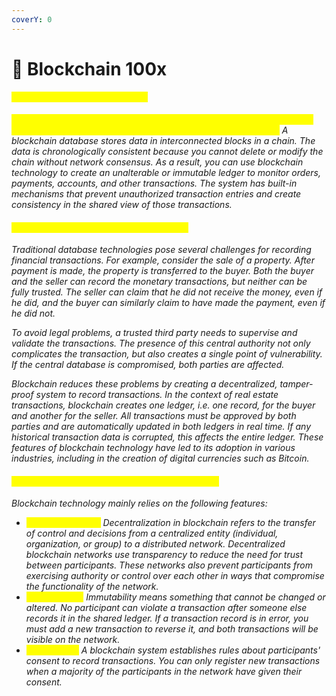 ```yaml
---
coverY: 0
---
```


# 🔰 Blockchain 100x

#### <mark style="color:yellow;">What is blockchain technology?</mark>&#x20;

_<mark style="color:yellow;">Blockchain technology is an advanced database engine that enables the transparent sharing of information across a company's network.</mark> A blockchain database stores data in interconnected blocks in a chain. The data is chronologically consistent because you cannot delete or modify the chain without network consensus. As a result, you can use blockchain technology to create an unalterable or immutable ledger to monitor orders, payments, accounts, and other transactions. The system has built-in mechanisms that prevent unauthorized transaction entries and create consistency in the shared view of those transactions._

#### <mark style="color:yellow;">Why is blockchain technology important?</mark>&#x20;

_Traditional database technologies pose several challenges for recording financial transactions. For example, consider the sale of a property. After payment is made, the property is transferred to the buyer. Both the buyer and the seller can record the monetary transactions, but neither can be fully trusted. The seller can claim that he did not receive the money, even if he did, and the buyer can similarly claim to have made the payment, even if he did not._

_To avoid legal problems, a trusted third party needs to supervise and validate the transactions. The presence of this central authority not only complicates the transaction, but also creates a single point of vulnerability. If the central database is compromised, both parties are affected._

_Blockchain reduces these problems by creating a decentralized, tamper-proof system to record transactions. In the context of real estate transactions, blockchain creates one ledger, i.e. one record, for the buyer and another for the seller. All transactions must be approved by both parties and are automatically updated in both ledgers in real time. If any historical transaction data is corrupted, this affects the entire ledger. These features of blockchain technology have led to its adoption in various industries, including in the creation of digital currencies such as Bitcoin._

#### <mark style="color:yellow;">What are the features of blockchain technology?</mark>&#x20;

_Blockchain technology mainly relies on the following features:_

* _<mark style="color:yellow;">Decentralization -</mark> Decentralization in blockchain refers to the transfer of control and decisions from a centralized entity (individual, organization, or group) to a distributed network. Decentralized blockchain networks use transparency to reduce the need for trust between participants. These networks also prevent participants from exercising authority or control over each other in ways that compromise the functionality of the network._
* _<mark style="color:yellow;">Immutability -</mark> Immutability means something that cannot be changed or altered. No participant can violate a transaction after someone else records it in the shared ledger. If a transaction record is in error, you must add a new transaction to reverse it, and both transactions will be visible on the network._
* _<mark style="color:yellow;">Consensus -</mark> A blockchain system establishes rules about participants' consent to record transactions. You can only register new transactions when a majority of the participants in the network have given their consent._
